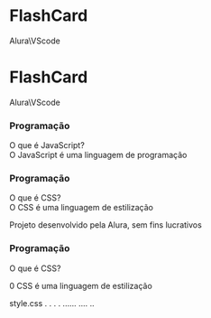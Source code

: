 # FlashCard
Alura\VScode
# FlashCard
Alura\VScode



<!DOCTYPE html>
<html lang="eng">
<head>
    <meta charset="UTF-8">
    <meta name="viewport" content="width=device-width, initial-scale=1.0">
    <link rel="stylesheet" href="assets/style.css">
    <title>Flashcard</title>
</head>
<body>
    <main>
        <section id="container">
            <article class="cartao">
                <div class="cartao__conteudo">
                    <h3>Programação</h3>
                    <div class="cartao__conteudo__pergunta">
                        O que é JavaScript?
                    </div>
                    <div class="cartao__conteudo__resposta">
                        O JavaScript é uma linguagem de programação
                    </div>
                </div>
            </article>
            <article class="cartao">
                <div class="cartao__conteudo">
                    <h3>Programação</h3>
                    <div class="cartao__conteudo__pergunta">
                        O que é CSS?
                    </div>
                    <div class="cartao__conteudo__resposta">
                        O CSS é uma linguagem de estilização
                    </div>
                </div>
            </article>
        </section>
    </main>
    <footer>
        <p>Projeto desenvolvido pela Alura, sem fins lucrativos</p>
    </footer>
</body>
</html>
<link rel="stylesheet" href="assets/style.css">
<!-- código omitido -->

<article class="cartao">
    <div class="cartao__conteudo">
        <h3>Programação</h3>
        <div class="cartao_conteudo_pergunta"> 
            <p>O que é CSS?</p>
        </div>
        <div class="cartao_conteudo_resposta">
        <p>0 CSS é uma linguagem de estilização</p>
    </div>
</div>
</article>

<!-- código omitido -->

style.css .
          .
          .
          .
        ......
         ....
          ..





